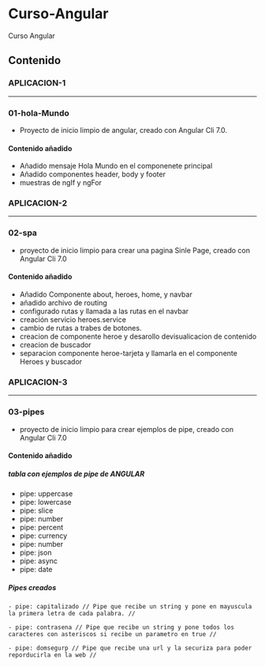 # Curso-Angular
Curso Angular

## Contenido ##

 ### APLICACION-1 ###
 
 * * *
 
 ### 01-hola-Mundo ###
 
 * Proyecto de inicio limpio de angular, creado con Angular Cli 7.0.
 
 ####  Contenido añadido ####
 
 - Añadido mensaje Hola Mundo en el componenete principal
 - Añadido componentes header, body y footer
 - muestras de ngIf y ngFor
 
 ### APLICACION-2 ###
 
 * * *
 
 ### 02-spa ###
 
 * proyecto de inicio limpio para crear una pagina Sinle Page, creado con Angular Cli 7.0

 ####  Contenido añadido ####
 
 - Añadido Componente about, heroes, home, y navbar
 - añadido archivo de routing
 - configurado rutas y llamada a las rutas en el navbar
 - creación servicio heroes.service
 - cambio de rutas a trabes de botones.
 - creacion de componente heroe y desarollo devisualicacion de contenido
 - creacion de buscador
 - separacion componente heroe-tarjeta y llamarla en el componente Heroes y buscador
 
  ### APLICACION-3 ###
 
 * * *
 
 ### 03-pipes ###
 
 * proyecto de inicio limpio para crear ejemplos de pipe, creado con Angular Cli 7.0

 ####  Contenido añadido ####
 
 ##### tabla con ejemplos de pipe de ANGULAR
 
 - pipe: uppercase
 - pipe: lowercase
 - pipe: slice
 - pipe: number
 - pipe: percent
 - pipe: currency
 - pipe: number
 - pipe: json
 - pipe: async
 - pipe: date
 
 ##### Pipes creados 
 
 ~~~
 - pipe: capitalizado // Pipe que recibe un string y pone en mayuscula la primera letra de cada palabra. //
 ~~~
 
 ~~~
 - pipe: contrasena // Pipe que recibe un string y pone todos los caracteres con asteriscos si recibe un parametro en true //
 ~~~
 
 ~~~
 - pipe: domsegurp // Pipe que recibe una url y la securiza para poder reporducirla en la web //
 ~~~

